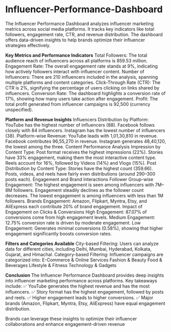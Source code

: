 # Influencer-Performance-Dashboard
The Influencer Performance Dashboard analyzes influencer marketing metrics across social media platforms. It tracks key indicators like total followers, engagement rate, CTR, and revenue distribution. The dashboard offers data-driven insights to help brands optimize their influencer strategies effectively.

**Key Metrics and Performance Indicators**
Total Followers:
The total audience reach of influencers across all platforms is 859.53 million.
Engagement Rate:
The overall engagement rate stands at 9%, indicating how actively followers interact with influencer content.
Number of Influencers:
There are 210 influencers included in the analysis, spanning multiple platforms and content categories.
Click-Through Rate (CTR):
The CTR is 2%, signifying the percentage of users clicking on links shared by influencers.
Conversion Rate:
The dashboard highlights a conversion rate of 17%, showing how many users take action after engagement.
Profit:
The total profit generated from influencer campaigns is 92,500 (currency unspecified).

**Platform and Revenue Insights**
Influencers Distribution by Platform:
YouTube has the highest number of influencers (88).
Facebook follows closely with 84 influencers.
Instagram has the lowest number of influencers (38).
Platform-wise Revenue:
YouTube leads with 1,01,30,810 in revenue.
Facebook contributes 96,55,270 in revenue.
Instagram generates 48,40,120, the lowest among the three.
Content Performance Analysis
Impression by Content Type:
Post format receives the highest impressions (22%).
Stories have 33% engagement, making them the most interactive content type.
Reels account for 16%, followed by Videos (14%) and Vlogs (15%).
Post Distribution by Content Type:
Stories have the highest count (359.66).
Posts, videos, and reels have fairly even distributions (around 290–300 posts each).
Engagement and Brand Interactions
Follower Group-wise Engagement:
The highest engagement is seen among influencers with 7M–8M followers.
Engagement steadily declines as the follower count decreases.
The lowest engagement is among influencers with less than 1M followers.
Brands Engagement:
Amazon, Flipkart, Myntra, Etsy, and AliExpress each contribute 20% of brand engagement.
Impact of Engagement on Clicks & Conversions
High Engagement: 87.07% of conversions come from high engagement levels.
Medium Engagement: 12.75% conversion rate is driven by moderate engagement.
Low Engagement: Generates minimal conversions (0.58%), showing that higher engagement significantly boosts conversion rates.

**Filters and Categories Available**
City-based Filtering:
Users can analyze data for different cities, including Delhi, Mumbai, Hyderabad, Kolkata, Gujarat, and Himachal.
Category-based Filtering:
Influencer campaigns are categorized into:
E-Commerce & Online Services
Fashion & Beauty
Food & Beverages
Lifestyle & Fitness
Technology & Gadgets

**Conclusion**
The Influencer Performance Dashboard provides deep insights into influencer marketing performance across platforms. Key takeaways include:
✅ YouTube generates the highest revenue and has the most influencers.
✅ Story format has the highest engagement, followed by posts and reels.
✅ Higher engagement leads to higher conversions.
✅ Major brands (Amazon, Flipkart, Myntra, Etsy, AliExpress) have equal engagement distribution.

Brands can leverage these insights to optimize their influencer collaborations and enhance engagement-driven revenue
